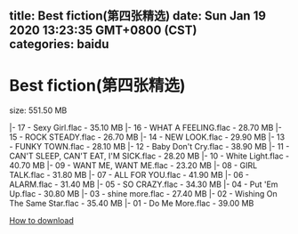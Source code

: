 
title: Best fiction(第四张精选)
date: Sun Jan 19 2020 13:23:35 GMT+0800 (CST)    
categories: baidu
---

# Best fiction(第四张精选)
size: 551.50 MB
 
 
|- 17 - Sexy Girl.flac - 35.10 MB
|- 16 - WHAT A FEELING.flac - 28.70 MB
|- 15 - ROCK STEADY.flac - 26.70 MB
|- 14 - NEW LOOK.flac - 29.90 MB
|- 13 - FUNKY TOWN.flac - 28.10 MB
|- 12 - Baby Don't Cry.flac - 38.90 MB
|- 11 - CAN'T SLEEP, CAN'T EAT, I'M SICK.flac - 28.20 MB
|- 10 - White Light.flac - 40.70 MB
|- 09 - WANT ME, WANT ME.flac - 23.20 MB
|- 08 - GIRL TALK.flac - 31.80 MB
|- 07 - ALL FOR YOU.flac - 41.90 MB
|- 06 - ALARM.flac - 31.40 MB
|- 05 - SO CRAZY.flac - 34.30 MB
|- 04 - Put 'Em Up.flac - 30.80 MB
|- 03 - shine more.flac - 27.40 MB
|- 02 - Wishing On The Same Star.flac - 35.40 MB
|- 01 - Do Me More.flac - 39.00 MB

[How to download](https://bpcam.bemobtrk.com/go/2ceec3aa-1ca2-46d6-b9ff-aaa5c184517c?jno=72)
